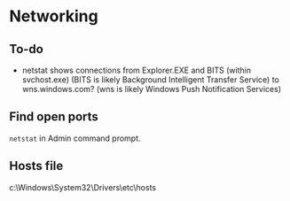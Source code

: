 # Networking


## To-do

* netstat shows connections from Explorer.EXE and BITS (within svchost.exe)
  (BITS is likely Background Intelligent Transfer Service) to wns.windows.com?
  (wns is likely Windows Push Notification Services) 


## Find open ports

`netstat` in Admin command prompt.


## Hosts file

c:\Windows\System32\Drivers\etc\hosts
